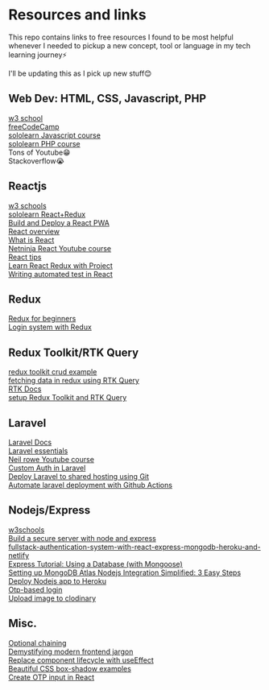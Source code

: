 
# Resources and links

This repo contains links to free resources I found to be most helpful whenever I needed to pickup a new concept, tool or language in my tech learning journey⚡

I'll be updating this as I pick up new stuff😊

## Web Dev: HTML, CSS, Javascript, PHP
[w3 school](https://www.w3schools.com/)  
[freeCodeCamp](https://www.freecodecamp.org/learn/javascript-algorithms-and-data-structures/)  
[sololearn Javascript course](https://www.sololearn.com/learning/1024)  
[sololearn PHP course](https://www.sololearn.com/learning/1059)  
Tons of Youtube😁  
Stackoverflow😭  


## Reactjs

[w3 schools](https://www.w3schools.com/react/default.asp)  
[sololearn React+Redux](https://www.sololearn.com/learning/1097)  
[Build and Deploy a React PWA](https://www.youtube.com/watch?v=IaJqMcOMuDM&t=2789s)  
[React overview](https://www.youtube.com/watch?v=FRjlF74_EZk)  
[What is React](https://www.youtube.com/watch?v=N3AkSS5hXMA)  
[Netninja React Youtube course](https://www.youtube.com/watch?v=j942wKiXFu8&list=PL4cUxeGkcC9gZD-Tvwfod2gaISzfRiP9d)  
[React tips](https://www.youtube.com/watch?v=xa-_FIy2NgE&t=2s)  
[Learn React Redux with Project](https://www.youtube.com/watch?v=0W6i5LYKCSI)  
[Writing automated test in React](https://www.youtube.com/watch?v=OVNjsIto9xM)  

## Redux

[Redux for beginners](https://www.youtube.com/watch?v=CVpUuw9XSjY)  
[Login system with Redux](https://www.youtube.com/watch?v=mMzhWXr9ass)  

## Redux Toolkit/RTK Query

[redux toolkit crud example](https://dev.to/julfikarhaidar/redux-toolkit-crud-example-with-react-hooks-4d98)  
[fetching data in redux using RTK Query](https://blog.openreplay.com/fetching-data-in-redux-using-rtk-query)  
[RTK Docs](https://redux-toolkit.js.org/tutorials/quick-start)  
[setup Redux Toolkit and RTK Query](https://codevoweb.com/setup-redux-toolkit-and-rtk-query/)  

## Laravel

[Laravel Docs](https://laravel.com/docs/9.x/)  
[Laravel essentials](https://www.youtube.com/watch?v=ubfxi21M1vQ&t=3s)  
[Neil rowe Youtube course](https://www.youtube.com/watch?v=oO3LCWGlgyc&list=PLMvLDJ7usmZD4XEs3qW3JxRGK_3vTx0KY)  
[Custom Auth in Laravel](https://www.youtube.com/watch?v=aXlmnvnzqo0&t=426s)  
[Deploy Laravel to shared hosting using Git](https://www.youtube.com/watch?v=X6t7xw1HU-s&t=6s)  
[Automate laravel deployment with Github Actions](https://dev.to/kenean50/automate-your-laravel-app-deployment-with-github-actions-2g7j)  

## Nodejs/Express

[w3schools](https://www.w3schools.com/nodejs/default.asp)  
[Build a secure server with node and express](https://www.freecodecamp.org/news/build-a-secure-server-with-node-and-express/)  
[fullstack-authentication-system-with-react-express-mongodb-heroku-and-netlify](https://www.freecodecamp.org/news/how-to-build-a-fullstack-authentication-system-with-react-express-mongodb-heroku-and-netlify/)  
[Express Tutorial: Using a Database (with Mongoose)](https://developer.mozilla.org/en-US/docs/Learn/Server-side/Express_Nodejs/mongoose)  
[Setting up MongoDB Atlas Nodejs Integration Simplified: 3 Easy Steps](https://hevodata.com/learn/mongodb-atlas-nodejs/#s3)  
[Deploy Nodejs app to Heroku](https://medium.com/make-school/how-to-deploy-your-node-js-mongodb-app-to-the-web-using-heroku-63d4bccf2675)  
[Otp-based login](https://javascript.plainenglish.io/create-otp-based-user-sign-up-using-node-js-cc4defc54123)  
[Upload image to clodinary](https://dev.to/ebereplenty/image-upload-to-cloudinary-with-nodejs-and-dotenv-4fen)  

## Misc.

[Optional chaining](https://developer.mozilla.org/en-US/docs/Web/JavaScript/Reference/Operators/Optional_chaining)  
[Demystifying modern frontend jargon](https://dev.to/ananyaneogi/demystifying-modern-frontend-jargon-1agf)  
[Replace component lifecycle with useEffect](https://www.ibrahima-ndaw.com/blog/replace-component-lifecycle-with-useEffect/)  
[Beautiful CSS box-shadow examples](https://getcssscan.com/css-box-shadow-examples)  
[Create OTP input in React](https://dominicarrojado.com/posts/how-to-create-your-own-otp-input-in-react-and-typescript-with-tests-part-1/)  
